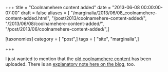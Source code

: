 +++
title = "Coolnamehere content added"
date = "2013-06-08 00:00:00-07:00"
draft = false
aliases = [ "/marginalia/2013/06/08_coolnamehere-content-added.html", "/post/2013/coolnamehere-content-added/", "/2013/06/08/coolnamehere-content-added/", "/post/2013/06/coolnamehere-content-added/",]

[taxonomies]
category = [ "post",]
tags = [ "site", "marginalia",]

+++

[old coolnamehere content]: /categories/coolnamehere/
[explanatory note here on the blog]:  /post/2013/06/coolnamehere-random-geekery

I just wanted to mention that the [old coolnamehere content][] has been uploaded. There is
an [explanatory note here on the blog][], too.